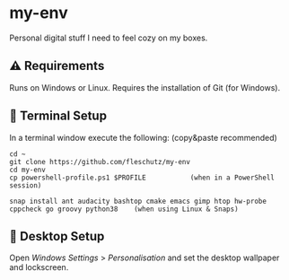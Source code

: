 my-env
======
Personal digital stuff I need to feel cozy on my boxes.

⚠️ Requirements
----------------
Runs on Windows or Linux. Requires the installation of Git (for Windows).

🔧 Terminal Setup
------------------
In a terminal window execute the following: (copy&paste recommended)
```
cd ~
git clone https://github.com/fleschutz/my-env
cd my-env
cp powershell-profile.ps1 $PROFILE           (when in a PowerShell session)

snap install ant audacity bashtop cmake emacs gimp htop hw-probe cppcheck go groovy python38    (when using Linux & Snaps)
```

🔧 Desktop Setup
------------------
Open *Windows Settings* > *Personalisation* and set the desktop wallpaper and lockscreen.
